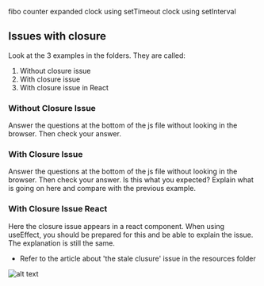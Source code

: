 fibo counter expanded
clock using setTimeout
clock using setInterval

## Issues with closure

Look at the 3 examples in the folders. They are called:

1. Without closure issue
2. With closure issue
3. With closure issue in React

### Without Closure Issue
Answer the questions at the bottom of the js file without looking in the browser. Then check your answer.

### With Closure Issue
Answer the questions at the bottom of the js file without looking in the browser. Then check your answer.
Is this what you expected? Explain what is going on here and compare with the previous example.

### With Closure Issue React
Here the closure issue appears in a react component. When using useEffect, you should be prepared for this and be able to explain the issue. The explanation is still the same.

- Refer to the article about 'the stale clusure' issue in the resources folder

![alt text](https://github.com/senner008/Class11-React/blob/master/week2/discussion/closure_issue.png "Logo Title Text 1")






